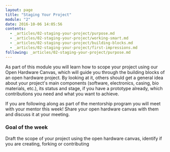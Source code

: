 ```yaml
---
layout: page
title: "Staging Your Project"
module: "2"
date: 2016-10-06 14:05:56
contents:
  - _articles/02-staging-your-project/purpose.md
  - _articles/02-staging-your-project/working-smart.md
  - _articles/02-staging-your-project/building-blocks.md
  - _articles/02-staging-your-project/first-impressions.md
following: _articles/02-staging-your-project/purpose.md
---
```


As part of this module you will learn how to scope your project using our Open Hardware Canvas, which will guide you through the building blocks of an open hardware project. By looking at it, others should get a general idea about your project's main components (software, electronics, casing, bio materials, etc.), its status and stage, if you have a prototype already, which contributions you need and what you want to achieve.

If you are following along as part of the mentorship program you will meet with your mentor this week! Share your open hardware canvas with them and discuss it at your meeting.

### Goal of the week
Draft the scope of your project using the open hardware canvas, identify if you are creating, forking or contributing
